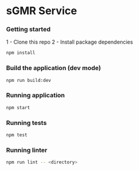 # sGMR Service

### Getting started

1 - Clone this repo
2 - Install package dependencies
```sh
npm install
```

### Build the application (dev mode)
```sh
npm run build:dev
```

### Running application
```sh
npm start
```

### Running tests
```sh
npm test
```

### Running linter
```sh
npm run lint -- <directory>
```
